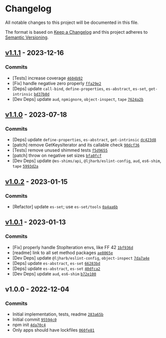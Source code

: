 # Changelog

All notable changes to this project will be documented in this file.

The format is based on [Keep a Changelog](https://keepachangelog.com/en/1.0.0/)
and this project adheres to [Semantic Versioning](https://semver.org/spec/v2.0.0.html).

## [v1.1.1](https://github.com/es-shims/Set.prototype.difference/compare/v1.1.0...v1.1.1) - 2023-12-16

### Commits

- [Tests] increase coverage [`4604b92`](https://github.com/es-shims/Set.prototype.difference/commit/4604b921279ea79933ca07f34d2d0b732cc9fb7d)
- [Fix] handle negative zero properly [`ffa29e2`](https://github.com/es-shims/Set.prototype.difference/commit/ffa29e236e4b4076aae8377a93cc3ce8eb8a330e)
- [Deps] update `call-bind`, `define-properties`, `es-abstract`, `es-set`, `get-intrinsic` [`bd37b0d`](https://github.com/es-shims/Set.prototype.difference/commit/bd37b0d80a83740d5a86bffb5b4e0c3788c73a6f)
- [Dev Deps] update `aud`, `npmignore`, `object-inspect`, `tape` [`7624a2b`](https://github.com/es-shims/Set.prototype.difference/commit/7624a2bcc80508c1ba4a499b307c21333105727a)

## [v1.1.0](https://github.com/es-shims/Set.prototype.difference/compare/v1.0.2...v1.1.0) - 2023-07-18

### Commits

- [Deps] update `define-properties`, `es-abstract`, `get-intrinsic` [`dc423d8`](https://github.com/es-shims/Set.prototype.difference/commit/dc423d85fbb5cb7c5212990f2c007603b11eb511)
- [patch] remove GetKeysIterator and its callable check [`90dcf36`](https://github.com/es-shims/Set.prototype.difference/commit/90dcf3615cc5efd879abb4c19f0c97050331a341)
- [Tests] remove unused shimmed tests [`f5d9655`](https://github.com/es-shims/Set.prototype.difference/commit/f5d965584a5870b4bcb7f99f7f881bb94fd4ac96)
- [patch] throw on negative set sizes [`bfa0fcf`](https://github.com/es-shims/Set.prototype.difference/commit/bfa0fcf106bd904ed2158117b25b31fef2248dc9)
- [Dev Deps] update `@es-shims/api`, `@ljharb/eslint-config`, `aud`, `es6-shim`, `tape` [`5993d2a`](https://github.com/es-shims/Set.prototype.difference/commit/5993d2aaf6b5625957ec630301f28f0ec17cf950)

## [v1.0.2](https://github.com/es-shims/Set.prototype.difference/compare/v1.0.1...v1.0.2) - 2023-01-15

### Commits

- [Refactor] update `es-set`; use `es-set/tools` [`0a4aa6b`](https://github.com/es-shims/Set.prototype.difference/commit/0a4aa6b1a8b9a3cba85794b6b8d9e6dde47de257)

## [v1.0.1](https://github.com/es-shims/Set.prototype.difference/compare/v1.0.0...v1.0.1) - 2023-01-13

### Commits

- [Fix] properly handle StopIteration envs, like FF 42 [`1bf936d`](https://github.com/es-shims/Set.prototype.difference/commit/1bf936ddbba66cf5a58f90b9aaadb93c5eced79e)
- [readme] link to all set method packages [`ae8065e`](https://github.com/es-shims/Set.prototype.difference/commit/ae8065e6104f690044a1eabe5c42117e2b33473a)
- [Dev Deps] update `@ljharb/eslint-config`, `object-inspect` [`7da7a4e`](https://github.com/es-shims/Set.prototype.difference/commit/7da7a4e8efb827802f69cdd5fc44efae1312f57e)
- [Deps] update `es-abstract`, `es-set` [`66283bd`](https://github.com/es-shims/Set.prototype.difference/commit/66283bd2cc4fc5b6363518b073f8f9988ec85ab7)
- [Deps] update `es-abstract`, `es-set` [`40dfca2`](https://github.com/es-shims/Set.prototype.difference/commit/40dfca2561f9553742f6402c1e291a78603421f6)
- [Dev Deps] update `aud`, `es6-shim` [`b72e100`](https://github.com/es-shims/Set.prototype.difference/commit/b72e10073b3a925bf0a3629129c1ec0584fc4970)

## v1.0.0 - 2022-12-04

### Commits

- Initial implementation, tests, readme [`283a65b`](https://github.com/es-shims/Set.prototype.difference/commit/283a65b65dc09989c88962dd79f944c35456376f)
- Initial commit [`95594c0`](https://github.com/es-shims/Set.prototype.difference/commit/95594c029caa9504dddbe1172c36f61a41983718)
- npm init [`4da70c4`](https://github.com/es-shims/Set.prototype.difference/commit/4da70c4550f94d41845fc71b690e6229849516dd)
- Only apps should have lockfiles [`060fe81`](https://github.com/es-shims/Set.prototype.difference/commit/060fe81f2e9f37ead500a7e7e91df7189349681b)
